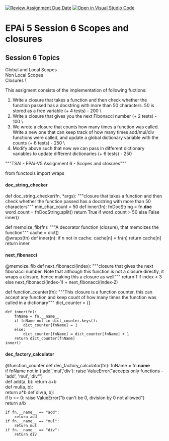 [![Review Assignment Due Date](https://classroom.github.com/assets/deadline-readme-button-22041afd0340ce965d47ae6ef1cefeee28c7c493a6346c4f15d667ab976d596c.svg)](https://classroom.github.com/a/gQ_doPhb)
[![Open in Visual Studio Code](https://classroom.github.com/assets/open-in-vscode-2e0aaae1b6195c2367325f4f02e2d04e9abb55f0b24a779b69b11b9e10269abc.svg)](https://classroom.github.com/online_ide?assignment_repo_id=15280477&assignment_repo_type=AssignmentRepo)
# EPAi 5 Session 6 Scopes and closures

## Session 6 Topics

Global and Local Scopes \
Non Local Scopes \
Closures \

This assigment consists of the implementation of following fuctions: 

1. Write a closure that takes a function and then check whether the function passed has a docstring with more than 50 characters. 50 is stored as a free variable (+ 4 tests) - 200 \
2. Write a closure that gives you the next Fibonacci number (+ 2 tests) - 100 \
3. We wrote a closure that counts how many times a function was called. Write a new one that can keep track of how many times add/mul/div functions were called, and update a global dictionary variable with the counts (+ 6 tests) - 250 \
4. Modify above such that now we can pass in different dictionary variables to update different dictionaries (+ 6 tests) - 250

"""TSAI - EPAi-V5 Assignment 6 - Scopes and closures"""

from functools import wraps
#### doc_string_checker
def doc_string_checker(fn, *args):
    """closure that takes a function and then check whether 
       the function passed has a docstring with more than 50 characters"""
    min_char_count = 50
    def inner(fn):
        fnDocString = fn.__doc__
        word_count = fnDocString.split()
        return True if word_count > 50 else False
    inner()


def memoize_fib(fn):
    """A decorator function (closure), that memoizes the function"""
    cache = dict()    
    @wraps(fn)
    def inner(n):
        if n not in cache:
            cache[n] = fn(n)
        return cache[n]    
    return inner

#### next_fibonacci
@memoize_fib
def next_fibonacci(index):
    """closure that gives the next fibonacci number.
       Note that although this function is not a closure directly,
       it wraps a closure, hence making this a closure as well"""
    return 1 if index < 3 else next_fibonacci(index-1) + next_fibonacci(index-2)


def function_counter(fn):
    """This closure is a function counter, 
        this can accept any function and keep count of 
        how many times the function was called in a dictionary"""
    dict_counter = {}

    def inner(fn):
        fnName = fn.__name__
        if fnName not in dict_counter.keys():
            dict_counter[fnName] = 1
        else:
            dict_counter[fnName] = dict_counter[fnName] + 1        
        return dict_counter[fnName]
    inner()

#### dec_factory_calculator   
@function_counter
def dec_factory_calculator(fn): 
    fnName =  fn.__name__  
    if fnName not in ('add','mul','div'):
            raise ValueError("accepts only functions - 'add', 'mul', 'div'")  
    def add(a, b):
        return a+b           
    def mul(a, b):        
        return a*b
    def div(a, b):  
        if b == 0:
            raise ValueError("b can't be 0, division by 0 not allowed")      
        return a/b
    
    if fn.__name__ == "add":
        return add
    if fn.__name__ == "mul":
        return mul
    if fn.__name__ == "div":
        return div
